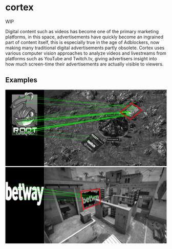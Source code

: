 # cortex
WIP

Digital content such as videos has become one of the primary marketing platforms, in this space, advertisements have quickly become an ingrained part of content
itself, this is especially true in the age of Adblockers, now making many traditional digital
advertisements partly obsolete. Cortex uses various computer vision approaches to analyze videos and livestreams from platforms such as YouTube and Twitch.tv, giving advertisers insight
into how much screen-time their advertisements are actually visible to viewers. 

## Examples
![](root_example.png?raw=true)
![](betway_example.png?raw=true)
